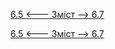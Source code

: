 [6.5 <--- ](6_5.md) [   Зміст   ](README.md) [--> 6.7](6_7.md)



[6.5 <--- ](6_5.md) [   Зміст   ](README.md) [--> 6.7](6_7.md)